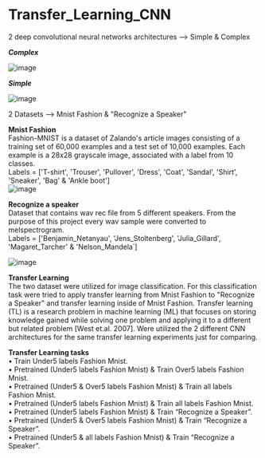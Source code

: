 # Transfer_Learning_CNN
2 deep convolutional neural networks architectures --> Simple & Complex



**_Complex_** 


![image](https://user-images.githubusercontent.com/60938391/125195374-f8dcfc00-e25d-11eb-8cd0-53eecaddffb8.png)

   


**_Simple_**


![image](https://user-images.githubusercontent.com/60938391/125195846-393d7980-e260-11eb-99b9-036e668c74d6.png)




2 Datasets --> Mnist Fashion & "Recognize a Speaker"

**Mnist Fashion**  
Fashion-MNIST is a dataset of Zalando's article images consisting of a training set of 60,000 examples and a test set of 10,000 examples. Each example is a 28x28 grayscale image, associated with a label from 10 classes.  
Labels = ['T-shirt', 'Trouser', 'Pullover', 'Dress', 'Coat', 'Sandal', 'Shirt', 'Sneaker', 'Bag' & 'Ankle boot']  
![image](https://user-images.githubusercontent.com/60938391/125195357-e6fb5900-e25d-11eb-86a0-dd968b832222.png)

**Recognize a speaker**  
Dataset that contains wav rec file from 5 different speakers. From the purpose of this project every wav sample were converted to melspectrogram.  
Labels = ['Benjamin_Netanyau', 'Jens_Stoltenberg', 'Julia_Gillard', 'Magaret_Tarcher' & 'Nelson_Mandela΄] 

![image](https://user-images.githubusercontent.com/60938391/125196052-fdef7a80-e260-11eb-9122-6e2b73e649ec.png)

**Transfer Learning**  
  The two dataset were utilized for image classification. For this classification task were tried to apply transfer learning from Mnist Fashion to "Recognize a Speaker" and transfer learning inside of Mnist Fashion. Transfer learning (TL) is a research problem in machine learning (ML) that focuses on storing knowledge gained while solving one problem and applying it to a different but related problem [West et.al. 2007]. Were utilized the 2 different CNN architectures for the same transfer learning experiments just for comparing. 
  
**Transfer Learning tasks**  
•	Train Under5 labels Fashion Mnist.  
•	Pretrained (Under5 labels Fashion Mnist) & Train Over5 labels Fashion Mnist.  
•	Pretrained (Under5 & Over5 labels Fashion Mnist) & Train all labels Fashion Mnist.  
•	Pretrained (Under5 labels Fashion Mnist) & Train all labels Fashion Mnist.  
•	Pretrained (Under5 labels Fashion Mnist) & Train “Recognize a Speaker”.  
•	Pretrained (Under5 & Over5 labels Fashion Mnist) & Train “Recognize a Speaker”.  
•	Pretrained (Under5 & all labels Fashion Mnist) & Train “Recognize a Speaker”.  




